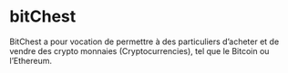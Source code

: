 # bitChest
BitChest a pour vocation de permettre à des particuliers d’acheter et de vendre des crypto monnaies (Cryptocurrencies), tel que le Bitcoin ou l’Ethereum.
